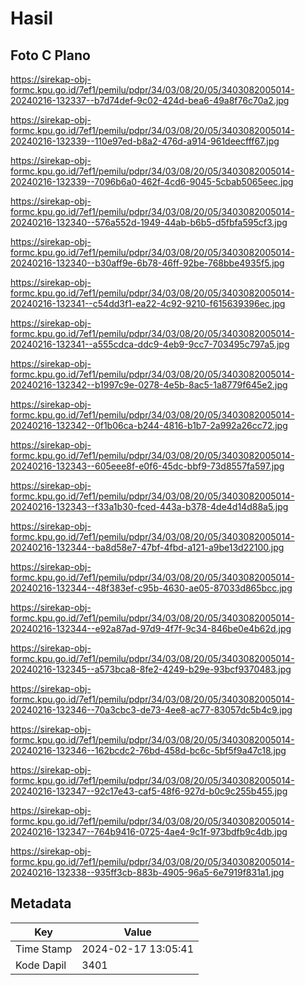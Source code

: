 # Hasil

## Foto C Plano

https://sirekap-obj-formc.kpu.go.id/7ef1/pemilu/pdpr/34/03/08/20/05/3403082005014-20240216-132337--b7d74def-9c02-424d-bea6-49a8f76c70a2.jpg

https://sirekap-obj-formc.kpu.go.id/7ef1/pemilu/pdpr/34/03/08/20/05/3403082005014-20240216-132339--110e97ed-b8a2-476d-a914-961deecfff67.jpg

https://sirekap-obj-formc.kpu.go.id/7ef1/pemilu/pdpr/34/03/08/20/05/3403082005014-20240216-132339--7096b6a0-462f-4cd6-9045-5cbab5065eec.jpg

https://sirekap-obj-formc.kpu.go.id/7ef1/pemilu/pdpr/34/03/08/20/05/3403082005014-20240216-132340--576a552d-1949-44ab-b6b5-d5fbfa595cf3.jpg

https://sirekap-obj-formc.kpu.go.id/7ef1/pemilu/pdpr/34/03/08/20/05/3403082005014-20240216-132340--b30aff9e-6b78-46ff-92be-768bbe4935f5.jpg

https://sirekap-obj-formc.kpu.go.id/7ef1/pemilu/pdpr/34/03/08/20/05/3403082005014-20240216-132341--c54dd3f1-ea22-4c92-9210-f615639396ec.jpg

https://sirekap-obj-formc.kpu.go.id/7ef1/pemilu/pdpr/34/03/08/20/05/3403082005014-20240216-132341--a555cdca-ddc9-4eb9-9cc7-703495c797a5.jpg

https://sirekap-obj-formc.kpu.go.id/7ef1/pemilu/pdpr/34/03/08/20/05/3403082005014-20240216-132342--b1997c9e-0278-4e5b-8ac5-1a8779f645e2.jpg

https://sirekap-obj-formc.kpu.go.id/7ef1/pemilu/pdpr/34/03/08/20/05/3403082005014-20240216-132342--0f1b06ca-b244-4816-b1b7-2a992a26cc72.jpg

https://sirekap-obj-formc.kpu.go.id/7ef1/pemilu/pdpr/34/03/08/20/05/3403082005014-20240216-132343--605eee8f-e0f6-45dc-bbf9-73d8557fa597.jpg

https://sirekap-obj-formc.kpu.go.id/7ef1/pemilu/pdpr/34/03/08/20/05/3403082005014-20240216-132343--f33a1b30-fced-443a-b378-4de4d14d88a5.jpg

https://sirekap-obj-formc.kpu.go.id/7ef1/pemilu/pdpr/34/03/08/20/05/3403082005014-20240216-132344--ba8d58e7-47bf-4fbd-a121-a9be13d22100.jpg

https://sirekap-obj-formc.kpu.go.id/7ef1/pemilu/pdpr/34/03/08/20/05/3403082005014-20240216-132344--48f383ef-c95b-4630-ae05-87033d865bcc.jpg

https://sirekap-obj-formc.kpu.go.id/7ef1/pemilu/pdpr/34/03/08/20/05/3403082005014-20240216-132344--e92a87ad-97d9-4f7f-9c34-846be0e4b62d.jpg

https://sirekap-obj-formc.kpu.go.id/7ef1/pemilu/pdpr/34/03/08/20/05/3403082005014-20240216-132345--a573bca8-8fe2-4249-b29e-93bcf9370483.jpg

https://sirekap-obj-formc.kpu.go.id/7ef1/pemilu/pdpr/34/03/08/20/05/3403082005014-20240216-132346--70a3cbc3-de73-4ee8-ac77-83057dc5b4c9.jpg

https://sirekap-obj-formc.kpu.go.id/7ef1/pemilu/pdpr/34/03/08/20/05/3403082005014-20240216-132346--162bcdc2-76bd-458d-bc6c-5bf5f9a47c18.jpg

https://sirekap-obj-formc.kpu.go.id/7ef1/pemilu/pdpr/34/03/08/20/05/3403082005014-20240216-132347--92c17e43-caf5-48f6-927d-b0c9c255b455.jpg

https://sirekap-obj-formc.kpu.go.id/7ef1/pemilu/pdpr/34/03/08/20/05/3403082005014-20240216-132347--764b9416-0725-4ae4-9c1f-973bdfb9c4db.jpg

https://sirekap-obj-formc.kpu.go.id/7ef1/pemilu/pdpr/34/03/08/20/05/3403082005014-20240216-132338--935ff3cb-883b-4905-96a5-6e7919f831a1.jpg


## Metadata

| Key        | Value               |
| ---------- | ------------------- |
| Time Stamp | 2024-02-17 13:05:41 |
| Kode Dapil | 3401                |



